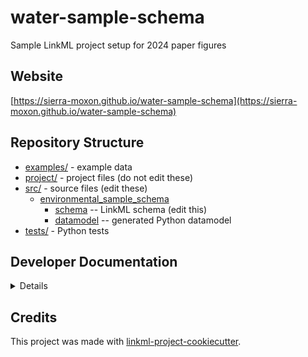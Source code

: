 # water-sample-schema

Sample LinkML project setup for 2024 paper figures

## Website

[https://sierra-moxon.github.io/water-sample-schema](https://sierra-moxon.github.io/water-sample-schema)

## Repository Structure

* [examples/](examples/) - example data
* [project/](project/) - project files (do not edit these)
* [src/](src/) - source files (edit these)
  * [environmental_sample_schema](src/environmental_sample_schema)
    * [schema](src/environmental_sample_schema/schema) -- LinkML schema
      (edit this)
    * [datamodel](src/environmental_sample_schema/datamodel) -- generated
      Python datamodel
* [tests/](tests/) - Python tests

## Developer Documentation

<details>
Use the `make` command to generate project artefacts:

* `make all`: make everything
* `make deploy`: deploys site
</details>

## Credits

This project was made with
[linkml-project-cookiecutter](https://github.com/linkml/linkml-project-cookiecutter).
